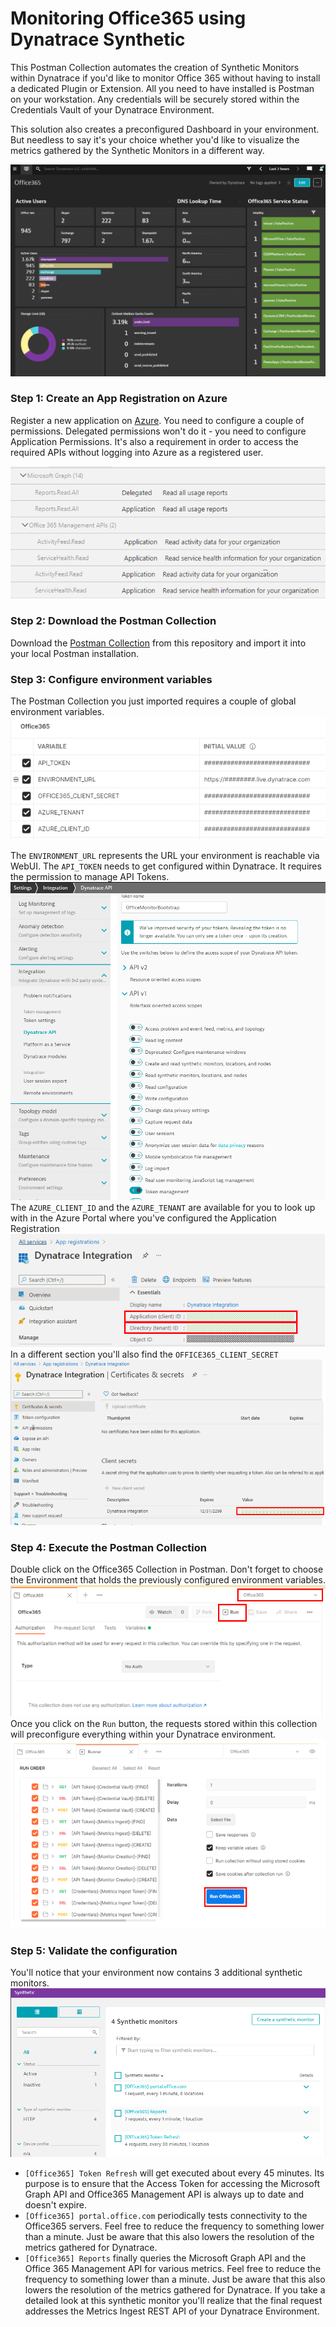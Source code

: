 # Monitoring Office365 using Dynatrace Synthetic
This Postman Collection automates the creation of Synthetic Monitors within Dynatrace if you'd like to monitor Office 365 without having to install a dedicated Plugin or Extension. All you need to have installed is Postman on your workstation. Any credentials will be securely stored within the Credentials Vault of your Dynatrace Environment.

This solution also creates a preconfigured Dashboard in your environment. But needless to say it's your choice whether you'd like to visualize the metrics gathered by the Synthetic Monitors in a different way.

![Dashboard](https://github.com/Dynatrace-Reinhard-Pilz/office-365-synthetic-monitoring/raw/main/docs/dashboard.png)

### Step 1: Create an App Registration on Azure

Register a new application on [Azure](https://portal.azure.com/#blade/Microsoft_AAD_RegisteredApps/ApplicationsListBlade).
You need to configure a couple of permissions. Delegated permissions won't do it - you need to configure Application Permissions. It's also a requirement in order to access the required APIs without logging into Azure as a registered user.

![Permissions](https://github.com/Dynatrace-Reinhard-Pilz/office-365-synthetic-monitoring/raw/main/docs/permissions.png)

### Step 2: Download the Postman Collection
Download the [Postman Collection](https://raw.githubusercontent.com/Dynatrace-Reinhard-Pilz/office-365-synthetic-monitoring/main/Office365.postman_collection.json) from this repository and import it into your local Postman installation.

### Step 3: Configure environment variables
The Postman Collection you just imported requires a couple of global environment variables.
![Environment Variables](https://github.com/Dynatrace-Reinhard-Pilz/office-365-synthetic-monitoring/raw/main/docs/environment.png)

The `ENVIRONMENT_URL` represents the URL your environment is reachable via WebUI.
The `API_TOKEN` needs to get configured within Dynatrace. It requires the permission to manage API Tokens.
![API Token](https://github.com/Dynatrace-Reinhard-Pilz/office-365-synthetic-monitoring/raw/main/docs/token.png)
The `AZURE_CLIENT_ID` and the `AZURE_TENANT` are available for you to look up with in the Azure Portal where you've configured the Application Registration
![TenantID and ClientID](https://github.com/Dynatrace-Reinhard-Pilz/office-365-synthetic-monitoring/raw/main/docs/client_tenant_id.png)
In a different section you'll also find the `OFFICE365_CLIENT_SECRET`
![Client Secret](https://github.com/Dynatrace-Reinhard-Pilz/office-365-synthetic-monitoring/raw/main/docs/client_secret.png)

### Step 4: Execute the Postman Collection
Double click on the Office365 Collection in Postman. Don't forget to choose the Environment that holds the previously configured environment variables.
![Runner](https://github.com/Dynatrace-Reinhard-Pilz/office-365-synthetic-monitoring/raw/main/docs/runner.png)
Once you click on the `Run` button, the requests stored within this collection will preconfigure everything within your Dynatrace environment.
![Runner](https://github.com/Dynatrace-Reinhard-Pilz/office-365-synthetic-monitoring/raw/main/docs/runner-2.png)

### Step 5: Validate the configuration
You'll notice that your environment now contains 3 additional synthetic monitors.
![Monitors](https://github.com/Dynatrace-Reinhard-Pilz/office-365-synthetic-monitoring/raw/main/docs/monitors.png)
* `[Office365] Token Refresh` will get executed about every 45 minutes. Its purpose is to ensure that the Access Token for accessing the Microsoft Graph API and Office365 Management API is always up to date and doesn't expire.
* `[Office365] portal.office.com` periodically tests connectivity to the Office365 servers. Feel free to reduce the frequency to something lower than a minute. Just be aware that this also lowers the resolution of the metrics gathered for Dynatrace.
* `[Office365] Reports` finally queries the Microsoft Graph API and the Office 365 Management API for various metrics. Feel free to reduce the frequency to something lower than a minute. Just be aware that this also lowers the resolution of the metrics gathered for Dynatrace. If you take a detailed look at this synthetic monitor you'll realize that the final request addresses the Metrics Ingest REST API of your Dynatrace Environment.


